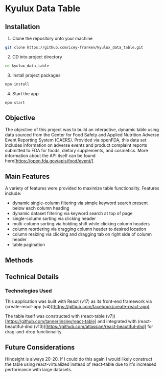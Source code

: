# Kyulux Data Table

## Installation

1. Clone the repository onto your machine

```bash
git clone https://github.com/icey-franken/kyulux_data_table.git
```

2. CD into project directory

```bash
cd kyulux_data_table
```

3. Install project packages

```bash
npm install
```

4. Start the app

```bash
npm start
```

## Objective

The objective of this project was to build an interactive, dynamic table using data sourced from the Center for Food Safety and Applied Nutrition Adverse Event Reporting System (CAERS). Provided via openFDA, this data set includes information on adverse events and product complaint reports submitted to FDA for foods, dietary supplements, and cosmetics. More information about the API itself can be found here[https://open.fda.gov/apis/food/event/].

## Main Features

A variety of features were provided to maximize table functionality. Features include:
* dynamic single-column filtering via simple keyword search present below each column heading 
* dynamic dataset filtering via keyword search at top of page
* single-column sorting via clicking header
* multi-column sorting via holding shift while clicking column headers
* column reordering via dragging column header to desired location
* column resizing via clicking and dragging tab on right side of column header
* table pagination

## Methods



## Technical Details

### Technologies Used

This application was built with React (v17) as its front-end framework via (create-react-app (v4))[https://github.com/facebook/create-react-app]. 

The table itself was constructed with (react-table (v7))[https://github.com/tannerlinsley/react-table] and integrated with (react-beautiful-dnd (v13))[https://github.com/atlassian/react-beautiful-dnd] for drag-and-drop functionality. 


## Future Considerations

Hindsight is always 20-20. If I could do this again I would likely construct the table using react-virtualized instead of react-table due to it's increased performance with large datasets. 
